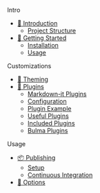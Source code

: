 Intro

* [:page_facing_up: Introduction](./pages/Introduction.md)
  * [Project Structure](./pages/ProjectStructure.md)
* [:tada: Getting Started](./pages/GettingStarted.md)
  * [Installation](./pages/GettingStarted.md#installation)
  * [Usage](./pages/GettingStarted.md#usage)

Customizations

* [:nail_care: Theming](./pages/Theming.md)
* [:cake: Plugins](./pages/Plugins.md)
  * [Markdown-it Plugins](./pages/Plugins.md#markdown-it-plugins)
  * [Configuration](./pages/Plugins.md#configuration)
  * [Plugin Example](./pages/Plugins.md#plugin-example)
  * [Useful Plugins](./pages/Plugins.md#useful-plugins)
  * [Included Plugins](./pages/IncludedPlugins.md)
  * [Bulma Plugins](./pages/BulmaPlugins.md)

Usage

* [:package: Publishing](./pages/Publishing.md)
  * [Setup](./pages/Publishing.md#setup-branch)
  * [Continuous Integration](./pages/Publishing.md#Continuous-integration)
* [:wrench: Options](./pages/Options.md)
